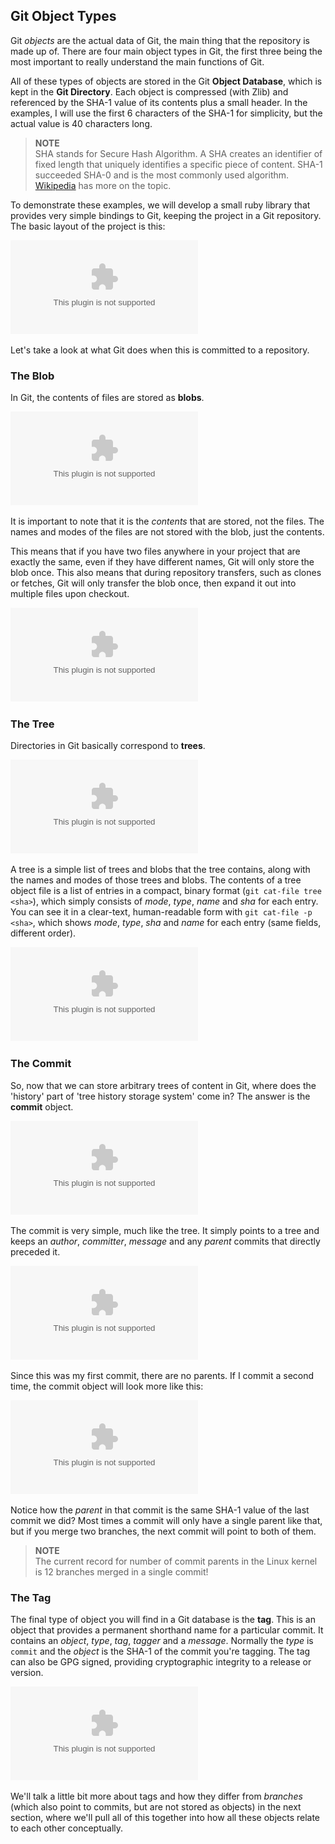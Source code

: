 <!--
SPDX-FileCopyrightText: 2008 Geoffrey Grosenbach <boss@topfunky.com>
SPDX-FileCopyrightText: 2008 Scott Chacon <schacon@gmail.com>
SPDX-FileCopyrightText: 2023 Robin Vobruba <hoijui.quaero@gmail.com>

SPDX-License-Identifier: CC-BY-SA-3.0
-->

## Git Object Types

Git *objects* are the actual data of Git, the main thing that the repository is made up of. There are four main object types in Git, the first three being the most important to really understand the main functions of Git.

All of these types of objects are stored in the Git **Object Database**, which is kept in the **Git Directory**. Each object is compressed (with Zlib) and referenced by the SHA-1 value of its contents plus a small header. In the examples, I will use the first 6 characters of the SHA-1 for simplicity, but the actual value is 40 characters long.

> **NOTE** \
SHA stands for Secure Hash Algorithm. A SHA creates an identifier of fixed length that uniquely identifies a specific piece of content. SHA-1 succeeded SHA-0 and is the most commonly used algorithm. [Wikipedia](http://en.wikipedia.org/wiki/SHA1) has more on the topic.

To demonstrate these examples, we will develop a small ruby library that provides very simple bindings to Git, keeping the project in a Git repository. The basic layout of the project is this:

![Sample project with files and directories](../artwork/vector/Layout.eps)

Let's take a look at what Git does when this is committed to a repository.

### The Blob

In Git, the contents of files are stored as **blobs**.

![Files are stored as blobs](../artwork/vector/Blobs.eps)

It is important to note that it is the *contents* that are stored, not the files. The names and modes of the files are not stored with the blob, just the contents.

This means that if you have two files anywhere in your project that are exactly the same, even if they have different names, Git will only store the blob once. This also means that during repository transfers, such as clones or fetches, Git will only transfer the blob once, then expand it out into multiple files upon checkout.

![The contents of a blob, uncompressed](../artwork/vector/Blob_Expand.eps)

### The Tree

Directories in Git basically correspond to **trees**.

![Trees are pointers to blobs and other trees](../artwork/vector/Trees.eps)

A tree is a simple list of trees and blobs that the tree contains, along with the names and modes of those trees and blobs. The contents of a tree object file is a list of entries in a compact, binary format (`git cat-file tree <sha>`), which simply consists of *mode*, *type*, *name* and *sha* for each entry. You can see it in a clear-text, human-readable form with `git cat-file -p <sha>`, which shows *mode*, *type*, *sha* and *name* for each entry (same fields, different order).

![An uncompressed tree](../artwork/vector/Tree_Expand.eps)

### The Commit

So, now that we can store arbitrary trees of content in Git, where does the 'history' part of 'tree history storage system' come in? The answer is the **commit** object.

![A commit references a tree](../artwork/vector/Commit.eps)

The commit is very simple, much like the tree. It simply points to a tree and keeps an *author*, *committer*, *message* and any *parent* commits that directly preceded it.

![Uncompressed initial commit](../artwork/vector/Commit_Expand.eps)

Since this was my first commit, there are no parents. If I commit a second time, the commit object will look more like this:

![A commit with a parent](../artwork/vector/Commit_Expand2.eps)

Notice how the *parent* in that commit is the same SHA-1 value of the last commit we did? Most times a commit will only have a single parent like that, but if you merge two branches, the next commit will point to both of them.

> **NOTE** \
The current record for number of commit parents in the Linux kernel is 12 branches merged in a single commit!

### The Tag

The final type of object you will find in a Git database is the **tag**. This is an object that provides a permanent shorthand name for a particular commit. It contains an *object*, *type*, *tag*, *tagger* and a *message*. Normally the *type* is `commit` and the *object* is the SHA-1 of the commit you're tagging. The tag can also be GPG signed, providing cryptographic integrity to a release or version.

![Uncompressed tag](../artwork/vector/Tag_Expand.eps)

We'll talk a little bit more about tags and how they differ from *branches* (which also point to commits, but are not stored as objects) in the next section, where we'll pull all of this together into how all these objects relate to each other conceptually.
